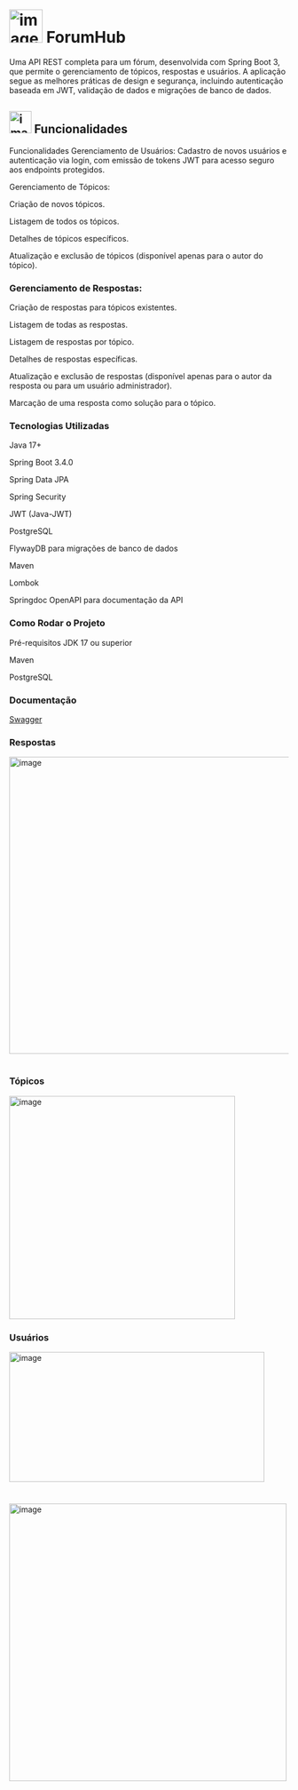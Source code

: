 # <img width="60" height="60" alt="image" src="https://github.com/user-attachments/assets/d252de90-bf59-4f07-a179-db18cfd6c9a1" /> ForumHub


Uma API REST completa para um fórum, desenvolvida com Spring Boot 3, que permite o gerenciamento de tópicos, respostas e usuários. A aplicação segue as melhores práticas de design e segurança, incluindo autenticação baseada em JWT, validação de dados e migrações de banco de dados.

## <img width="40" height="40" alt="image" src="https://github.com/user-attachments/assets/40ec4d32-2163-4845-9526-7fd6e248df71" /> Funcionalidades
Funcionalidades
Gerenciamento de Usuários: Cadastro de novos usuários e autenticação via login, com emissão de tokens JWT para acesso seguro aos endpoints protegidos.

Gerenciamento de Tópicos:

Criação de novos tópicos.

Listagem de todos os tópicos.

Detalhes de tópicos específicos.

Atualização e exclusão de tópicos (disponível apenas para o autor do tópico).

### Gerenciamento de Respostas:

Criação de respostas para tópicos existentes.

Listagem de todas as respostas.

Listagem de respostas por tópico.

Detalhes de respostas específicas.

Atualização e exclusão de respostas (disponível apenas para o autor da resposta ou para um usuário administrador).

Marcação de uma resposta como solução para o tópico.

### Tecnologias Utilizadas
Java 17+

Spring Boot 3.4.0

Spring Data JPA

Spring Security

JWT (Java-JWT)

PostgreSQL

FlywayDB para migrações de banco de dados

Maven

Lombok

Springdoc OpenAPI para documentação da API

### Como Rodar o Projeto
Pré-requisitos
JDK 17 ou superior

Maven

PostgreSQL

### Documentação
[Swagger](http://localhost:8080/forumHub/swagger-ui/index.html#/)

### Respostas
<img width="513" height="535" alt="image" src="https://github.com/user-attachments/assets/8e3bfe8a-1d55-4d87-b4b2-c4a86eff53d8" />

#
### Tópicos
<img width="407" height="402" alt="image" src="https://github.com/user-attachments/assets/8b50aff7-e5f9-4b98-95b2-d8561fcc6744" />

### Usuários

<img width="460" height="234" alt="image" src="https://github.com/user-attachments/assets/b9ac7733-5317-4727-bdf2-bf3a3654e045" />


 #
<img width="500" height="500" alt="image" src="https://github.com/user-attachments/assets/e15f4d71-5137-43bb-a5f2-2b16345133a6" />





